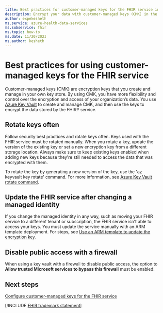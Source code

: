 ```yaml
---
title: Best practices for customer-managed keys for the FHIR service in Azure Health Data Services
description: Encrypt your data with customer-managed keys (CMK) in the FHIR service in Azure Health Data Services. Get tips on requirements, best practices, limitations, and troubleshooting.
author: expekesheth
ms.service: azure-health-data-services
ms.subservice: fhir
ms.topic: how-to
ms.date: 11/20/2023
ms.author: kesheth
---
```


# Best practices for using customer-managed keys for the FHIR service

Customer-managed keys (CMK) are encryption keys that you create and manage in your own key store. By using CMK, you have more flexibility and control over the encryption and access of your organization’s data. You use [Azure Key Vault](/azure/key-vault/) to create and manage CMK, and then use the keys to encrypt the data stored by the FHIR&reg; service. 

## Rotate keys often

Follow security best practices and rotate keys often. Keys used with the FHIR service must be rotated manually. When you rotate a key, update the version of the existing key or set a new encryption key from a different storage location. Always make sure to keep existing keys enabled when adding new keys because they're still needed to access the data that was encrypted with them.  

To rotate the key by generating a new version of the key, use the 'az keyvault key rotate' command. For more information, see [Azure Key Vault rotate command](/cli/azure/keyvault/key).

## Update the FHIR service after changing a managed identity

If you change the managed identity in any way, such as moving your FHIR service to a different tenant or subscription, the FHIR service isn't able to access your keys. You must update the service manually with an ARM template deployment. For steps, see [Use an ARM template to update the encryption key](configure-customer-managed-keys.md#update-the-key-by-using-an-arm-template).

## Disable public access with a firewall

When using a key vault with a firewall to disable public access, the option to **Allow trusted Microsoft services to bypass this firewall** must be enabled.

## Next steps

[Configure customer-managed keys for the FHIR service](configure-customer-managed-keys.md)

[!INCLUDE [FHIR trademark statement](../includes/healthcare-apis-fhir-trademark.md)]
